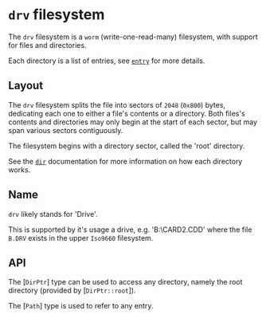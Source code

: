 # `drv` filesystem

The `drv` filesystem is a `worm` (write-one-read-many) filesystem,
with support for files and directories.

Each directory is a list of entries, see [`entry`](crate::entry) for more details.

## Layout

The `drv` filesystem splits the file into sectors of `2048` (`0x800`) bytes, dedicating each one
to either a file's contents or a directory.
Both files's contents and directories may only begin at the start of each sector, but may span various
sectors contiguously.

The filesystem begins with a directory sector, called the 'root' directory.

See the [`dir`](crate::dir) documentation for more information on how each directory works.

## Name

`drv` likely stands for 'Drive'.

This is supported by it's usage a drive, e.g. 'B:\\CARD2.CDD' where
the file `B.DRV` exists in the upper `Iso9660` filesystem.

## API

The [`DirPtr`] type can be used to access any directory, namely the root directory
(provided by [`DirPtr::root`]).

The [`Path`] type is used to refer to any entry.
